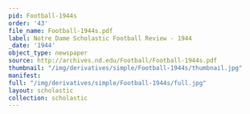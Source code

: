 ```yaml
---
pid: Football-1944s
order: '43'
file_name: Football-1944s.pdf
label: Notre Dame Scholastic Football Review - 1944
_date: '1944'
object_type: newspaper
source: http://archives.nd.edu/Football/Football-1944s.pdf
thumbnail: "/img/derivatives/simple/Football-1944s/thumbnail.jpg"
manifest:
full: "/img/derivatives/simple/Football-1944s/full.jpg"
layout: scholastic
collection: scholastic
---
```

